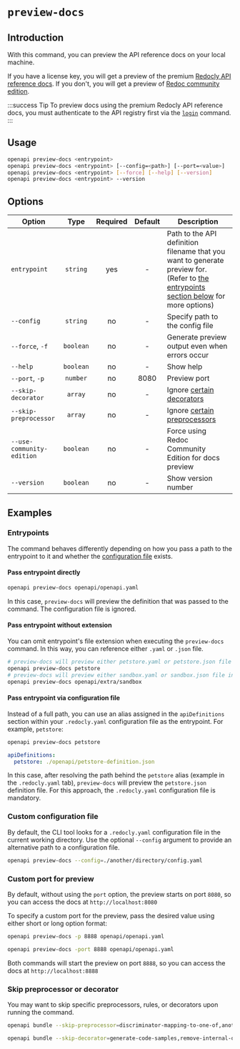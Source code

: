 # `preview-docs`

## Introduction

With this command, you can preview the API reference docs on your local machine.

If you have a license key, you will get a preview of the premium [Redocly API reference docs](https://redoc.ly/reference-docs). If you don't, you will get a preview of [Redoc community edition](https://redoc.ly/redoc).

:::success Tip
To preview docs using the premium Redocly API reference docs, you must authenticate to the API registry first via the [`login`](./login.md) command.
:::

## Usage

```bash
openapi preview-docs <entrypoint>
openapi preview-docs <entrypoint> [--config=<path>] [--port=<value>]
openapi preview-docs <entrypoint> [--force] [--help] [--version]
openapi preview-docs <entrypoint> --version
```

## Options

Option                    | Type      | Required     | Default     | Description
--------------------------|:---------:|:------------:|:-----------:|------------
`entrypoint`              | `string`  | yes          | -           | Path to the API definition filename that you want to generate preview for. (Refer to [the entrypoints section below](#entrypoints) for more options)
`--config`                | `string`  | no           | -           | Specify path to the config file
`--force`, `-f`           | `boolean` | no           | -           | Generate preview output even when errors occur
`--help`                  | `boolean` | no           | -           | Show help
`--port`, `-p`            | `number`  | no           | 8080        | Preview port
`--skip-decorator`        | `array`   | no           | -           | Ignore [certain decorators](#skip-preprocessor-or-decorator)
`--skip-preprocessor`     | `array`   | no           | -           | Ignore [certain preprocessors](#skip-preprocessor-or-decorator)
`--use-community-edition` | `boolean` | no           | -           | Force using Redoc Community Edition for docs preview
`--version`               | `boolean` | no           | -           | Show version number

## Examples

### Entrypoints

The command behaves differently depending on how you pass a path to the entrypoint to it and whether the [configuration file](#custom-configuration-file) exists.

#### Pass entrypoint directly

```bash
openapi preview-docs openapi/openapi.yaml
```

In this case, `preview-docs` will preview the definition that was passed to the command. The configuration file is ignored.

#### Pass entrypoint without extension

You can omit entrypoint's file extension when executing the `preview-docs` command. In this way, you can reference either `.yaml` or `.json` file.

```bash
# preview-docs will preview either petstore.yaml or petstore.json file in the current working directory
openapi preview-docs petstore
# preview-docs will preview either sandbox.yaml or sandbox.json file in the openapi/extra directory
openapi preview-docs openapi/extra/sandbox
```

#### Pass entrypoint via configuration file

Instead of a full path, you can use an alias assigned in the `apiDefinitions` section within your `.redocly.yaml` configuration file as the entrypoint. For example, `petstore`:

```bash command
openapi preview-docs petstore
```

```yaml .redocly.yaml
apiDefinitions:
  petstore: ./openapi/petstore-definition.json
```

In this case, after resolving the path behind the `petstore` alias (example in the `.redocly.yaml` tab), `preview-docs` will preview the `petstore.json` definition file. For this approach, the `.redocly.yaml` configuration file is mandatory.

### Custom configuration file

By default, the CLI tool looks for a `.redocly.yaml` configuration file in the current working directory. Use the optional `--config` argument to provide an alternative path to a configuration file.

```bash
openapi preview-docs --config=./another/directory/config.yaml
```

### Custom port for preview

By default, without using the `port` option, the preview starts on port `8080`, so you can access the docs at `http://localhost:8080`

To specify a custom port for the preview, pass the desired value using either short or long option format:

```bash short format
openapi preview-docs -p 8888 openapi/openapi.yaml
```

```bash long format
openapi preview-docs -port 8888 openapi/openapi.yaml
```

Both commands will start the preview on port `8888`, so you can access the docs at `http://localhost:8888`


### Skip preprocessor or decorator

You may want to skip specific preprocessors, rules, or decorators upon running the command.

```bash Skip preprocessors
openapi bundle --skip-preprocessor=discriminator-mapping-to-one-of,another-example
```

```bash Skip decorators
openapi bundle --skip-decorator=generate-code-samples,remove-internal-operations
```